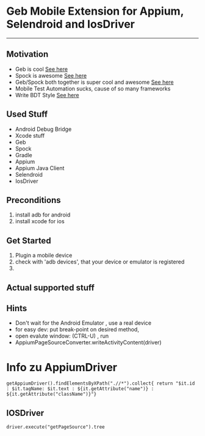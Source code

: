 
# Geb Mobile Extension for Appium, Selendroid and IosDriver
---

## Motivation
+ Geb is cool [See here](http://www.gebish.org/)
+ Spock is awesome [See here](http://docs.spockframework.org/en/latest/)
+ Geb/Spock both together is super cool and awesome [See here](http://www.gebish.org/manual/current/testing.html#spock_junit__testng)
+ Mobile Test Automation sucks, cause of so many frameworks
+ Write BDT Style [See here](http://de.slideshare.net/vodqanite/behavior-driven-testing-bdt) 

## Used Stuff
+ Android Debug Bridge 
+ Xcode stuff 
+ Geb
+ Spock
+ Gradle
+ Appium
+ Appium Java Client
+ Selendroid
+ IosDriver


## Preconditions
1. install adb for android
2. install xcode for ios

## Get Started
1. Plugin a mobile device
2. check with 'adb devices', that your device or emulator is registered
3. 

## Actual supported stuff

## Hints 
 + Don't wait for the Android Emulator , use a real device 
 + for easy dev: put break-point on desired method,
 + open evalute window: (CTRL-U) , run
 + AppiumPageSourceConverter.writeActivityContent(driver)


# Info zu AppiumDriver
`getAppiumDriver().findElementsByXPath(".//*").collect{ return "$it.id : $it.tagName: $it.text : ${it.getAttribute("name")} : ${it.getAttribute("className")}"}`


## IOSDriver
`driver.execute("getPageSource").tree`


